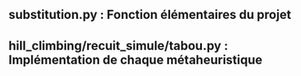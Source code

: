 ## substitution.py : Fonction élémentaires du projet
## hill_climbing/recuit_simule/tabou.py : Implémentation de chaque métaheuristique
